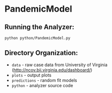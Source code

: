 # PandemicModel

## Running the Analyzer:

`python python/PandemicModel.py`

## Directory Organization:
* `data` - raw case data from University of Virginia (http://ncov.bii.virginia.edu/dashboard/) 
* `plots` - output plots
* `predictions` - random fit models
* `python` - analyzer source code 

